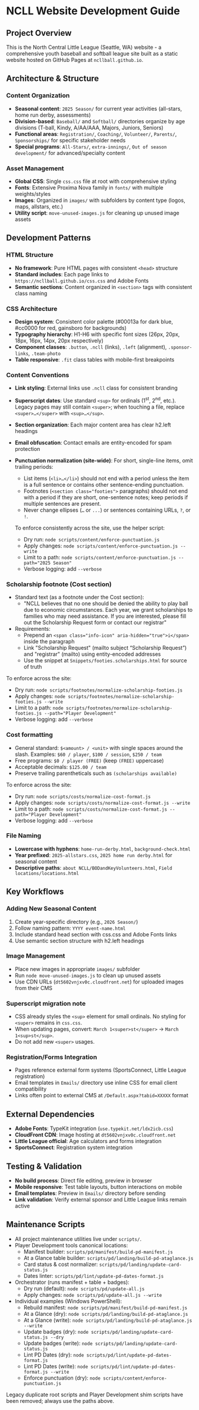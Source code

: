 # NCLL Website Development Guide

## Project Overview
This is the North Central Little League (Seattle, WA) website - a comprehensive youth baseball and softball league site built as a static website hosted on GitHub Pages at `ncllball.github.io`.

## Architecture & Structure

### Content Organization
- **Seasonal content**: `2025 Season/` for current year activities (all-stars, home run derby, assessments)
- **Division-based**: `Baseball/` and `Softball/` directories organize by age divisions (T-ball, Kindy, A/AA/AAA, Majors, Juniors, Seniors)
- **Functional areas**: `Registration/`, `Coaching/`, `Volunteer/`, `Parents/`, `Sponsorships/` for specific stakeholder needs
- **Special programs**: `All-Stars/`, `extra-innings/`, `Out of season development/` for advanced/specialty content

### Asset Management
- **Global CSS**: Single `css.css` file at root with comprehensive styling
- **Fonts**: Extensive Proxima Nova family in `fonts/` with multiple weights/styles
- **Images**: Organized in `images/` with subfolders by content type (logos, maps, allstars, etc.)
- **Utility script**: `move-unused-images.js` for cleaning up unused image assets

## Development Patterns

### HTML Structure
- **No framework**: Pure HTML pages with consistent `<head>` structure
- **Standard includes**: Each page links to `https://ncllball.github.io/css.css` and Adobe Fonts
- **Semantic sections**: Content organized in `<section>` tags with consistent class naming

### CSS Architecture
- **Design system**: Consistent color palette (#00013a for dark blue, #cc0000 for red, gainsboro for backgrounds)
- **Typography hierarchy**: H1-H6 with specific font sizes (26px, 20px, 18px, 16px, 14px, 20px respectively)
- **Component classes**: `.button`, `.ncll` (links), `.left` (alignment), `.sponsor-links`, `.team-photo`
- **Table responsive**: `.fit` class tables with mobile-first breakpoints

### Content Conventions
- **Link styling**: External links use `.ncll` class for consistent branding
- **Superscript dates**: Use standard `<sup>` for ordinals (1<sup>st</sup>, 2<sup>nd</sup>, etc.). Legacy pages may still contain `<super>`; when touching a file, replace `<super>…</super>` with `<sup>…</sup>`.
- **Section organization**: Each major content area has clear h2.left headings
- **Email obfuscation**: Contact emails are entity-encoded for spam protection
- **Punctuation normalization (site-wide)**: For short, single-line items, omit trailing periods:
	- List items (`<li>…</li>`) should not end with a period unless the item is a full sentence or contains other sentence-ending punctuation.
	- Footnotes (`<section class="footies">` paragraphs) should not end with a period if they are short, one-sentence notes; keep periods if multiple sentences are present.
	- Never change ellipses (`…` or `...`) or sentences containing URLs, `?`, or `!`.

	To enforce consistently across the site, use the helper script:

	- Dry run: `node scripts/content/enforce-punctuation.js`
	- Apply changes: `node scripts/content/enforce-punctuation.js --write`
	- Limit to a path: `node scripts/content/enforce-punctuation.js --path="2025 Season"`
	- Verbose logging: add `--verbose`

### Scholarship footnote (Cost section)
- Standard text (as a footnote under the Cost section):
	- "NCLL believes that no one should be denied the ability to play ball due to economic circumstances. Each year, we grant scholarships to families who may need assistance. If you are interested, please fill out the Scholarship Request form or contact our registrar"
- Requirements:
	- Prepend an `<span class="info-icon" aria-hidden="true">i</span>` inside the paragraph
	- Link "Scholarship Request" (mailto subject “Scholarship Request”) and "registrar" (mailto) using entity-encoded addresses
	- Use the snippet at `Snippets/footies.scholarships.html` for source of truth

To enforce across the site:
- Dry run: `node scripts/footnotes/normalize-scholarship-footies.js`
- Apply changes: `node scripts/footnotes/normalize-scholarship-footies.js --write`
- Limit to a path: `node scripts/footnotes/normalize-scholarship-footies.js --path="Player Development"`
- Verbose logging: add `--verbose`

### Cost formatting
- General standard: `$<amount> / <unit>` with single spaces around the slash. Examples: `$60 / player`, `$100 / session`, `$250 / team`
- Free programs: `$0 / player (FREE)` (keep `(FREE)` uppercase)
- Acceptable decimals: `$125.00 / team`
- Preserve trailing parentheticals such as `(scholarships available)`

To enforce across the site:
- Dry run: `node scripts/costs/normalize-cost-format.js`
- Apply changes: `node scripts/costs/normalize-cost-format.js --write`
- Limit to a path: `node scripts/costs/normalize-cost-format.js --path="Player Development"`
- Verbose logging: add `--verbose`

### File Naming
- **Lowercase with hyphens**: `home-run-derby.html`, `background-check.html`
- **Year prefixed**: `2025-allstars.css`, `2025 home run derby.html` for seasonal content
- **Descriptive paths**: `about NCLL/BODandKeyVolunteers.html`, `Field locations/locations.html`

## Key Workflows

### Adding New Seasonal Content
1. Create year-specific directory (e.g., `2026 Season/`)
2. Follow naming pattern: `YYYY event-name.html`
3. Include standard head section with css.css and Adobe Fonts links
4. Use semantic section structure with h2.left headings

### Image Management
- Place new images in appropriate `images/` subfolder
- Run `node move-unused-images.js` to clean up unused assets
- Use CDN URLs (`dt5602vnjxv0c.cloudfront.net`) for uploaded images from their CMS

### Superscript migration note
- CSS already styles the `<sup>` element for small ordinals. No styling for `<super>` remains in `css.css`.
- When updating pages, convert: `March 1<super>st</super>` → `March 1<sup>st</sup>`.
- Do not add new `<super>` usages.

### Registration/Forms Integration
- Pages reference external form systems (SportsConnect, Little League registration)
- Email templates in `Emails/` directory use inline CSS for email client compatibility
- Links often point to external CMS at `/Default.aspx?tabid=XXXXX` format

## External Dependencies
- **Adobe Fonts**: TypeKit integration (`use.typekit.net/ldx2icb.css`)
- **CloudFront CDN**: Image hosting at `dt5602vnjxv0c.cloudfront.net`
- **Little League official**: Age calculators and forms integration
- **SportsConnect**: Registration system integration

## Testing & Validation
- **No build process**: Direct file editing, preview in browser
- **Mobile responsive**: Test table layouts, button interactions on mobile
- **Email templates**: Preview in `Emails/` directory before sending
- **Link validation**: Verify external sponsor and Little League links remain active

## Maintenance Scripts
- All project maintenance utilities live under `scripts/`.
- Player Development tools canonical locations:
	- Manifest builder: `scripts/pd/manifest/build-pd-manifest.js`
	- At a Glance table builder: `scripts/pd/landing/build-pd-ataglance.js`
	- Card status & cost normalizer: `scripts/pd/landing/update-card-status.js`
	- Dates linter: `scripts/pd/lint/update-pd-dates-format.js`
- Orchestrator (runs manifest + table + badges):
	- Dry run (default): `node scripts/pd/update-all.js`
	- Apply changes: `node scripts/pd/update-all.js --write`
- Individual examples (Windows PowerShell):
	- Rebuild manifest: `node scripts/pd/manifest/build-pd-manifest.js`
	- At a Glance (dry): `node scripts/pd/landing/build-pd-ataglance.js`
	- At a Glance (write): `node scripts/pd/landing/build-pd-ataglance.js --write`
	- Update badges (dry): `node scripts/pd/landing/update-card-status.js --dry`
	- Update badges (write): `node scripts/pd/landing/update-card-status.js`
	- Lint PD Dates (dry): `node scripts/pd/lint/update-pd-dates-format.js`
	- Lint PD Dates (write): `node scripts/pd/lint/update-pd-dates-format.js --write`
	- Enforce punctuation (dry): `node scripts/content/enforce-punctuation.js`

Legacy duplicate root scripts and Player Development shim scripts have been removed; always use the paths above.
